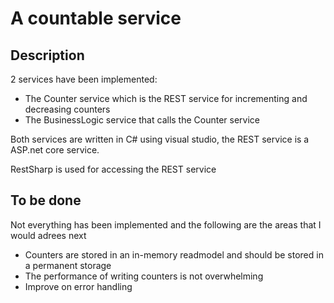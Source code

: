 # A countable service

## Description
2 services have been implemented:
* The Counter service which is the REST service for incrementing and decreasing counters
* The BusinessLogic service that calls the Counter service

Both services are written in C# using visual studio, the REST service is a ASP.net core service. 

RestSharp is used for accessing the REST service

## To be done
Not everything has been implemented and the following are the areas that I would adrees next
* Counters are stored in an in-memory readmodel and should be stored in a permanent storage
* The performance of writing counters is not overwhelming
* Improve on error handling








